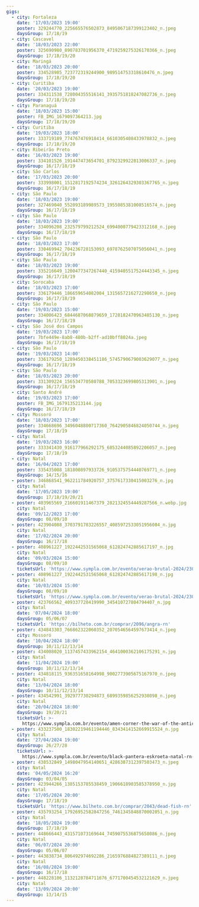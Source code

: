 ```yaml
---
gigs:
  - city: Fortaleza
    date: '17/03/2023 19:00'
    poster: 329244770_225665576502873_8495067187399123402_n.jpeg
    daysGroup: 17/18/19
  - city: Cascavel
    date: '18/03/2023 22:00'
    poster: 325690980_890783701956370_4719259275326170366_n.jpeg
    daysGroup: 17/18/19/20
  - city: Maringá
    date: '18/03/2023 20:00'
    poster: 334528985_723772319244900_989514753318610476_n.jpeg
    daysGroup: 17/18/19/20
  - city: Curitiba
    date: '20/03/2023 19:00'
    poster: 334311538_728004355516141_3935751818247082736_n.jpeg
    daysGroup: 17/18/19/20
  - city: Paranaguá
    date: '18/03/2023 15:00'
    poster: FB_IMG_1679097364213.jpg
    daysGroup: 17/18/19/20
  - city: Curitiba
    date: '19/03/2023 18:00'
    poster: 333719189_774767476918414_6610305408433978832_n.jpeg
    daysGroup: 17/18/19/20
  - city: Ribeirão Preto
    date: '16/03/2023 19:00'
    poster: 334101526_191447473654701_8792329922813006337_n.jpeg
    daysGroup: 16/17/18/19
  - city: São Carlos
    date: '17/03/2023 20:00'
    poster: 333998001_1512817192574234_3261264329303367765_n.jpeg
    daysGroup: 16/17/18/19
  - city: São Paulo
    date: '18/03/2023 19:00'
    poster: 327469040_552093189989573_1955085381008516574_n.jpeg
    daysGroup: 16/17/18/19
  - city: São Paulo
    date: '18/03/2023 19:00'
    poster: 334096208_232579799212524_6994000779423312168_n.jpeg
    daysGroup: 16/17/18/19
  - city: São Paulo
    date: '18/03/2023 17:00'
    poster: 330469942_704236728153093_6978762507075056041_n.jpeg
    daysGroup: 16/17/18/19
  - city: São Paulo
    date: '18/03/2023 19:00'
    poster: 335216649_1200477347267440_4159405517524443345_n.jpeg
    daysGroup: 16/17/18/19
  - city: Sorocaba
    date: '18/03/2023 17:00'
    poster: 336179446_186659654082004_1315657216272298650_n.jpeg
    daysGroup: 16/17/18/19
  - city: São Paulo
    date: '19/03/2023 15:00'
    poster: 334006423_6844687068879659_1728182470963485130_n.jpeg
    daysGroup: 16/17/18/19
  - city: São José dos Campos
    date: '19/03/2023 17:00'
    poster: 7bfe449e-8ab8-480b-b2ff-ad10bff8024a.jpeg
    daysGroup: 16/17/18/19
  - city: São Paulo
    date: '19/03/2023 14:00'
    poster: 336179250_1289450338451186_5745790679003629077_n.jpeg
    daysGroup: 16/17/18/19
  - city: São Paulo
    date: '18/03/2023 20:00'
    poster: 331309224_156534770580788_7053323699805313901_n.jpeg
    daysGroup: 16/17/18/19
  - city: Santo André
    date: '19/03/2023 17:00'
    poster: FB_IMG_1679135213144.jpg
    daysGroup: 16/17/18/19
  - city: Mossoró
    date: '18/03/2023 17:00'
    poster: 334668696_3496048800717360_7642905846824050744_n.jpeg
    daysGroup: 17/18/19
  - city: Natal
    date: '19/03/2023 16:00'
    poster: 333341430_916177966292175_6853244085892206057_n.jpeg
    daysGroup: 17/18/19
  - city: Natal
    date: '16/04/2023 17:00'
    poster: 335435008_181800897933726_9105375754440769771_n.jpeg
    daysGroup: 14/15/16
  - poster: 346868541_962211784920757_3757617330415003276_n.jpg
    city: Natal
    date: '17/05/2023 19:00'
    daysGroup: 17/18/19/20/21
  - poster: 403965569_216601911467379_2821324554449287566_n.webp.jpg
    city: Natal
    date: '09/12/2023 17:00'
    daysGroup: 08/09/10
  - poster: 423904088_3703791783226557_4085972533051956084_n.jpg
    city: Natal
    date: '17/02/2024 20:00'
    daysGroup: 16/17/18
  - poster: 408961227_1922442531565068_612824742885617197_n.jpg
    city: Natal
    date: '09/03/2024 15:00'
    daysGroup: 08/09/10
    ticketsUrl: 'https://www.sympla.com.br/evento/verao-brutal-2024/2307026'
  - poster: 408961227_1922442531565068_612824742885617198_n.jpg
    city: Natal
    date: '10/03/2024 15:00'
    daysGroup: 08/09/10
    ticketsUrl: 'https://www.sympla.com.br/evento/verao-brutal-2024/2307026'
  - poster: 423766562_409337728419990_345410727804794407_n.jpg
    city: Natal
    date: '07/04/2024 18:00'
    daysGroup: 05/06/07
    ticketsUrl: 'https://bilheto.com.br/comprar/2096/angra-rn'
  - poster: 434843303_766862322060352_2070546564597673414_n.jpeg
    city: Mossoró
    date: '10/04/2024 18:00'
    daysGroup: 10/11/12/13/14
  - poster: 434008020_1137457433962154_4641000362106175291_n.jpg
    city: Natal
    date: '11/04/2024 19:00'
    daysGroup: 10/11/12/13/14
  - poster: 434818115_936351658164998_9002773905675167970_n.jpeg
    city: Natal
    date: '13/04/2024 18:00'
    daysGroup: 10/11/12/13/14
  - poster: 434542991_392977730294873_6899359856252938098_n.jpeg
    city: Natal
    date: '20/04/2024 18:00'
    daysGroup: 19/20/21
    ticketsUrl: >-
      https://www.sympla.com.br/evento/amen-corner-the-war-of-the-antichrist-nordeste-tour-2024/2351302
  - poster: 433237500_18302219461194446_8343414152669915524_n.jpg
    city: Natal
    date: '27/04/2024 19:00'
    daysGroup: 26/27/28
    ticketsUrl: >-
      https://www.sympla.com.br/evento/black-pantera-eskroeta-natal-rn-whiskritorio-pub/2307149
  - poster: 438532849_1498047954140651_4286387312397503473_n.jpeg
    city: Natal
    date: '04/05/2024 16:20'
    daysGroup: 03/04/05
  - poster: 423944266_1385153785538459_1906618903585378950_n.jpg
    city: Natal
    date: '17/05/2024 20:00'
    daysGroup: 17/18/19
    ticketsUrl: 'https://www.bilheto.com.br/comprar/2043/dead-fish-rn'
  - poster: 435793254_17926952582847256_7461345848870002051_n.jpg
    city: Natal
    date: '18/05/2024 19:00'
    daysGroup: 17/18/19
  - poster: 448666443_431571073169644_7459075536875658086_n.jpeg
    city: Natal
    date: '06/07/2024 20:00'
    daysGroup: 05/06/07
  - poster: 443838734_806492974692286_2165976884827389111_n.jpeg
    city: Natal
    date: '16/08/2024 19:00'
    daysGroup: 16/17/18
  - poster: 448228106_1132128784711676_6771700454532121629_n.jpeg
    city: Natal
    date: '13/09/2024 20:00'
    daysGroup: 13/14/15
---
```


